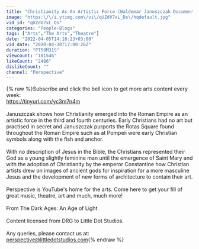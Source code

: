 ```yaml
---
title: "Christianity As An Artistic Force (Waldemar Januszczak Documentary) | Perspective"
image: "https:\/\/i.ytimg.com\/vi\/qUZdV7xL_Ds\/hqdefault.jpg"
vid_id: "qUZdV7xL_Ds"
categories: "People-Blogs"
tags: ["Arts","The Arts","Theatre"]
date: "2022-04-05T14:18:23+03:00"
vid_date: "2020-04-30T17:00:26Z"
duration: "PT59M31S"
viewcount: "181546"
likeCount: "2486"
dislikeCount: ""
channel: "Perspective"
---
```

{% raw %}Subscribe and click the bell icon to get more arts content every week:<br /><a rel="nofollow" target="blank" href="https://tinyurl.com/yc3m7n4m">https://tinyurl.com/yc3m7n4m</a><br /><br />Januszczak shows how Christianity emerged into the Roman Empire as an artistic force in the third and fourth centuries. Early Christians had no art but practised in secret and Januszczak purports the Rotas Square found throughout the Roman Empire such as at Pompeii were early Christian symbols along with the fish and anchor. <br /><br />With no description of Jesus in the Bible, the Christians represented their God as a young slightly feminine man until the emergence of Saint Mary and with the adoption of Christianity by the emperor Constantine how Christian artists drew on images of ancient gods for inspiration for a more masculine Jesus and the development of new forms of architecture to contain their art.<br /><br />Perspective is YouTube's home for the arts. Come here to get your fill of great music, theatre, art and much, much more!<br /><br />From The Dark Ages: An Age of Light<br /><br />Content licensed from DRG to Little Dot Studios.<br /><br />Any queries, please contact us at: <br />perspective@littledotstudios.com{% endraw %}
